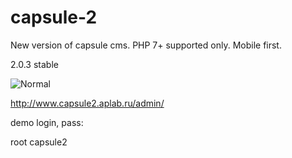 # capsule-2
New version of capsule cms. PHP 7+ supported only. Mobile first.

2.0.3 stable

![Normal](http://www.aplab.ru/capsule/storage/files/a59/171/a5e/a59171a5e6271b1aa85a3a33888ec7a3.png "Normal")

http://www.capsule2.aplab.ru/admin/

demo login, pass:

root capsule2

